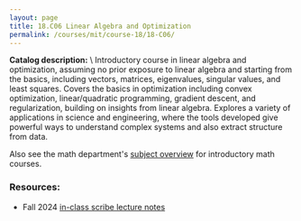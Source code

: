 ```yaml
---
layout: page
title: 18.C06 Linear Algebra and Optimization
permalink: /courses/mit/course-18/18-C06/
---
```


**Catalog description:**
\\
Introductory course in linear algebra and optimization, assuming no prior exposure to linear algebra and starting from the basics, including vectors, matrices, eigenvalues, singular values, and least squares. Covers the basics in optimization including convex optimization, linear/quadratic programming, gradient descent, and regularization, building on insights from linear algebra. Explores a variety of applications in science and engineering, where the tools developed give powerful ways to understand complex systems and also extract structure from data.

Also see the math department's [subject overview](https://math.mit.edu/academics/undergrad/subjects/180x.html) for introductory math courses.

### Resources:
- Fall 2024 [in-class scribe lecture notes](/resources/18-C06/18-C06_Fall2024_lecture.pdf)